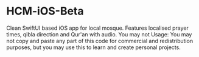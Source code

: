 # HCM-iOS-Beta
Clean SwiftUI based iOS app for local mosque. Features localised prayer times, qibla direction and Qur'an with audio. You may not  Usage: You may not copy and paste any part of this code for commercial and redistribution purposes, but you may use this to learn and create personal projects.
